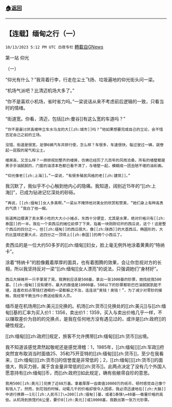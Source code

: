###  [:house:返回](README.md)
---


## 【连载】缅甸之行（一）
`10/13/2023 5:12 PM UTC 白夜专栏` [轉載自GNews](https://gnews.org/articles/1829889)

         

第一站 仰光

（一）

  “仰光有什么？”我背着行李，行走在尘土飞扬、垃圾遍地的仰光街头问一梁。

   “机场气派吧？比清迈机场大多了。”

   “你不是喜欢小机场，省时省力吗。”一梁说话从来不考虑前后逻辑的一致，只看当时的情绪。

   “街道宽。你看，清迈，包括[[zh:曼谷]]有这么宽的车道吗？”

    “你不是最讨厌高楼林立车水马龙的大[[zh:城市]]吗？”他如果想要完成自己的立论，会不惜否定自己之前的立场。

    没错，街道是很宽，足够6辆汽车并排行使，怎么样？车很多，车速很快，每过驶过一辆，就卷起一屁股的尾气和尘土。

    楼房高，又怎么样？一排排规划整齐的楼房，仿佛已经历了几百年的风雨沧桑，所有的墙壁都是黑乎乎油腻腻的，门窗的油漆本色都已看不清了，与墙壁一起，模糊成一团丑陋不堪的油彩画。

    “仰光像老[[zh:上海]]。”一梁说，“有很多殖民风格的老[[zh:建筑]]。”

我沉默了，我似乎不小心触到他内心的隐痛。我知道，阔别近15年的“[[zh:上海]]”，已成为钻进记忆深处的砂砾。

    “再说，[[zh:缅甸]]女人多美啊，”一梁从不掩饰他对美女的欣赏和赞美，“她们身上有种高贵的气质！”我白了他一眼。

    街道两边摆满了卖水果小吃的大大小小摊点，东西十分便宜，尤其是水果，绝对价格只有[[zh:泰国]]的一半。我在一个卖西瓜的摊位前停了下来，指着一块刚刚切开的西瓜说，这个！这是整个西瓜的四分之一，但[[zh:缅甸]]的西瓜很大，像[[zh:陕西]]的大荔西瓜，椭圆形的，大的比篮球还要大点，这四分之一顶得上[[zh:泰国]]的两个小西瓜了。

卖西瓜的是一位大约50多岁的[[zh:缅甸]]妇女，脸上毫无例外地涂着黄黄的“特纳卡”。

涂着“特纳卡”的脸像戴着厚厚的面具，也有着图腾的效果，会让你忽视对方的长相，所以我坚持反对一梁“[[zh:缅甸]]女人漂亮”的说法，只强调她们“身材好”。

    西瓜大婶摊开一只手掌晃了晃，我猜到应该是500基，拿出一张1000基的钞票，她找给我500基。[[zh:缅甸]]没有硬币，最大的面值是10000基，500以下的钞票都软巴巴油腻腻肮脏不堪，连喜欢扣点零钱打酒喝的一梁都躲之不及，连连说“臭钱！臭钱！”，为了减少对零钞的接触，我经常干脆当作小费送给服务人员。

缅币是在机场用[[zh:美元]]兑换的。机场[[zh:货币]]兑换处的[[zh:美元]]与[[zh:缅甸]]基的汇率为买入价1：1356，卖出价1：1359，买入与卖出价格几乎一样，不以赚取差价为目的的兑换点，是我在任何地方没有遇见过的，或许是[[zh:政府]]的硬性规定。

[[zh:缅甸]][[zh:政府]]规定，旅客不允许携带[[zh:缅甸]][[zh:货币]]出境。

我不知道该感觉肃然起敬呢还是感觉滑稽：1，1985年，[[zh:缅甸]][[zh:军政]]府突然宣布取消当时面值25、35和75开亚特的[[zh:缅甸]][[zh:货币]]，至少在我看来，[[zh:缅甸]][[zh:货币]]的信誉度是非常低的；2，[[zh:缅甸]][[zh:货币]]的面值大，购买力弱，属于含金量非常低的[[zh:货币]]。此两点决定了没有几个外国人愿意持有[[zh:缅甸]]币，而[[zh:政府]]如此规定，确有些敝帚自珍的意思。

    我用500[[zh:美元]]兑换了近68万基。拿着厚厚一沓面值10000万的纸币，顿时感觉自己像个有钱人了。然而，到花钱的时候，动辄几千的价格却很令人困惑，我必须迅速地在[[zh:大脑]]中进行换算——1元[[zh:人民币]]\=200[[zh:缅甸]]基，或者1泰铢\=40基——衡量价格的高低。从机场到旅馆约6公里，要价8[[zh:美元]]或10000基，我数出第一张万元钞票。

